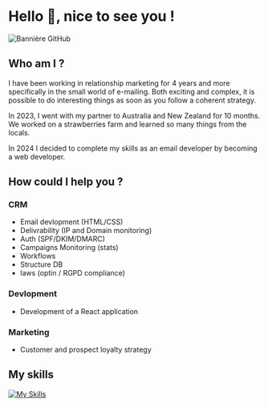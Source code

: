 # Hello 👋, nice to see you !

![Bannière GitHub](https://github.com/VncPsq/nicetomeetyou/blob/main/BannerGitHub.png)

## Who am I ?

<p>I have been working in relationship marketing for 4 years and more specifically in the small world of e-mailing. Both exciting and complex, it is possible to do interesting things as soon as you follow a coherent strategy.

In 2023, I went with my partner to Australia and New Zealand for 10 months. We worked on a strawberries farm and learned so many things from the locals.</p>

In 2024 I decided to complete my skills as an email developer by becoming a web developer.

## How could I help you ?

###  CRM
- Email devlopment (HTML/CSS)
- Delivrability (IP and Domain monitoring)
- Auth (SPF/DKIM/DMARC)
- Campaigns Monitoring (stats)
- Workflows
- Structure DB
- laws (optin / RGPD compliance)
###  Devlopment
- Development of a React application
###  Marketing
- Customer and prospect loyalty strategy


## My skills

[![My Skills](https://skillicons.dev/icons?i=js,html,css,react,nodejs&perline=3)](https://skillicons.dev)
